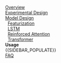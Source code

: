 [Overview](Home)  
[Experimental Design](Experimental-Design)  
[Model Design](Model-Design)  
&nbsp;&nbsp;[Featurization](Featurization)  
&nbsp;&nbsp;[LSTM](LSTM)  
&nbsp;&nbsp;[Reinforced Attention](Reinforced-Attention)  
&nbsp;&nbsp;[Transformer](Transformer)  
**Usage**  
{{SIDEBAR_POPULATE}}  
[FAQ](FAQ)  